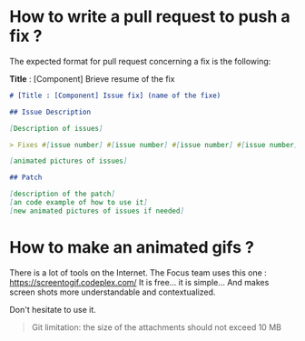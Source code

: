 # How to write a pull request to push a fix ?

The expected format for pull request concerning a fix is the following:

__Title__ : [Component] Brieve resume of the fix

```markdown
# [Title : [Component] Issue fix] (name of the fixe)

## Issue Description

[Description of issues]

> Fixes #[issue number] #[issue number] #[issue number] #[issue number]

[animated pictures of issues]

## Patch

[description of the patch]
[an code example of how to use it]
[new animated pictures of issues if needed]
```

# How to make an animated gifs ?

There is a lot of tools on the Internet. The Focus team uses this one : https://screentogif.codeplex.com/
It is free... it is simple... And makes screen shots more understandable and contextualized.

Don't hesitate to use it. 

> Git limitation: the size of the attachments should not exceed 10 MB
